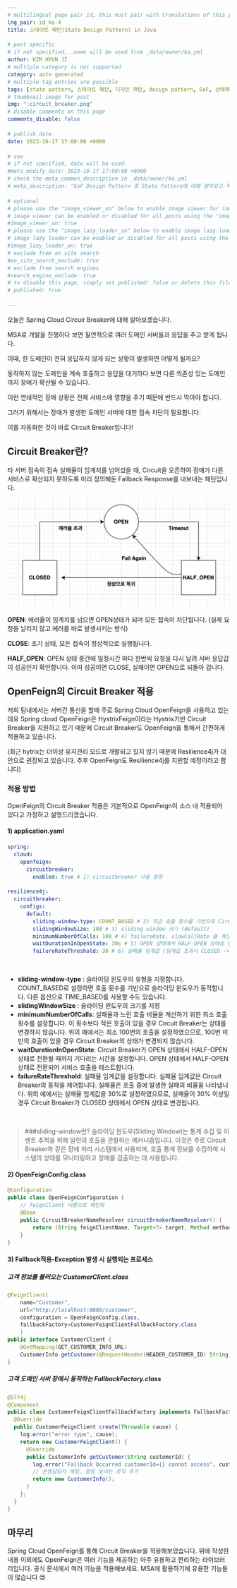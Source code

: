 ```yaml
---
# multilingual page pair id, this must pair with translations of this page. (This name must be unique)
lng_pair: id_ko-4
title: 스테이트 패턴(State Design Pattern) in Java

# post specific
# if not specified, .name will be used from _data/owner/ko.yml
author: KIM HYUN JI
# multiple category is not supported
category: auto generated
# multiple tag entries are possible
tags: [state pattern, 스테이트 패턴, 디자인 패턴, design pattern, GoF, 상태패턴]
# thumbnail image for post
img: ":circuit_breaker.png"
# disable comments on this page
comments_disable: false

# publish date
date: 2023-10-17 17:00:00 +0900

# seo
# if not specified, date will be used.
#meta_modify_date: 2023-10-17 17:00:00 +0900
# check the meta_common_description in _data/owner/ko.yml
# meta_description: "GoF Design Pattern 중 State Pattern에 대해 알아보고 적용해보는 게시글입니다."

# optional
# please use the "image_viewer_on" below to enable image viewer for individual pages or posts (_posts/ or en/_posts folders).
# image viewer can be enabled or disabled for all posts using the "image_viewer_posts: true" setting in _data/conf/main.yml.
#image_viewer_on: true
# please use the "image_lazy_loader_on" below to enable image lazy loader for individual pages or posts (_posts/ or en/_posts folders).
# image lazy loader can be enabled or disabled for all posts using the "image_lazy_loader_posts: true" setting in _data/conf/main.yml.
#image_lazy_loader_on: true
# exclude from on site search
#on_site_search_exclude: true
# exclude from search engines
#search_engine_exclude: true
# to disable this page, simply set published: false or delete this file
# published: true

---
```


<!-- outline-start -->

오늘은 Spring Cloud Circuir Breaker에 대해 알아보겠습니다.

MSA로 개발을 진행하다 보면 필연적으로 여러 도메인 서버들과 응답을 주고 받게 됩니다.

이때, 한 도메인이 전혀 응답하지 않게 되는 상황이 발생하면 어떻게 될까요?



동작하지 않는 도메인을 계속 호출하고 응답을 대기하다 보면 다른 의존성 있는 도메인까지 장애가 확산될 수 있습니다.

이런 연쇄적인 장애 상황은 전체 서비스에 영향을 주기 때문에 반드시 막아야 합니다.



그러기 위해서는 장애가 발생한 도메인 서버에 대한 접속 차단이 필요합니다.

이를 자동화한 것이 바로 Circuit Breaker입니다!

## Circuit Breaker란?

타 서버 접속의 접속 실패율이 임계치를 넘어섰을 때, Circuit을 오픈하여 장애가 다른 서비스로 확산되지 못하도록 미리 정의해둔 Fallback Response를 내보내는 패턴입니다.


![Circuit Breaker](../assets/img/posts/circuit_breaker.png)

**OPEN**: 에러율이 임계치를 넘으면 OPEN상태가 되며 모든 접속이 차단됩니다. (실제 요청을 날리지 않고 에러를 바로 발생시키는 방식)

**CLOSE**:  초기 상태, 모든 접속이 정상적으로 실행됩니다.

**HALF_OPEN**: OPEN 상태 중간에 일정시간 마다 한번씩 요청을 다시 날려 서버 응답값이 성공인지 확인합니다. 이따 성공이면 CLOSE, 실패이면 OPEN으로 되돌아 갑니다.


## OpenFeign의 Circuit Breaker 적용

저희 팀내에서는 서버간 통신을 할때 주로 Spring Cloud OpenFeign을 사용하고 있는데요
Spring cloud OpenFeign은 HystrixFeign이라는 Hystrix기반 Circuit Breaker을 지원하고 있기 때문에
Circuit Breaker도 OpenFeign을 통해서 간편하게 적용하고 있습니다.


(최근 hytrix는 더이상 유지관리 모드로 개발되고 있지 않기 때문에 Resilience4j가 대안으로 권장되고 있습니다.
추후 OpenFeign도 Resilience4j를 지원할 예정이라고 합니다)



### 적용 방법

OpenFeign의 Circuit Breaker 적용은 기본적으로 OpenFeign이 소스 내 적용되어 있다고 가정하고 설명드리겠습니다.

#### 1) application.yaml

```yaml
spring:
  cloud:
    openfeign:
      circuitbreaker:
        enabled: true # 1) circuitbreaker 사용 설정

resilience4j:
  circuitbreaker:
    configs:
      default:
        sliding-window-type: COUNT_BASED # 2) 최근 호출 횟수를 기반으로 Circuit Breaker의 상태가 결정
        slidingWindowSize: 100 # 3) sliding window 크기 (default)
        minimumNumberOfCalls: 100 # 4) failureRate, slowCallRate 를 계산하기 위한 최소 call 갯수 (default)
        waitDurationInOpenState: 30s # 5) OPEN 상태에서 HALF-OPEN 상태로 변경 대시 시간
        failureRateThreshold: 30 # 6) 실패율 임계값 (임계값 초과시 CLOSED -> OPEN 으로 변경, default : 50)
```
<br>

* **sliding-window-type** : 슬라이딩 윈도우의 유형을 지정합니다. COUNT_BASED로 설정하면 호출 횟수를 기반으로 슬라이딩 윈도우가 동작합니다. 다른 옵션으로 TIME_BASED를 사용할 수도 있습니다.
* **slidingWindowSize** : 슬라이딩 윈도우의 크기를 지정
* **minimumNumberOfCalls**: 실패율과 느린 호출 비율을 계산하기 위한 최소 호출 횟수를 설정합니다. 이 횟수보다 적은 호출이 있을 경우 Circuit Breaker는 상태를 변경하지 않습니다. 위의 예에서는 최소 100번의 호출을 설정하였으므로, 100번 미만의 호출이 있을 경우 Circuit Breaker의 상태가 변경되지 않습니다.
* **waitDurationInOpenState**: Circuit Breaker가 OPEN 상태에서 HALF-OPEN 상태로 전환될 때까지 기다리는 시간을 설정합니다. OPEN 상태에서 HALF-OPEN 상태로 전환되어 서비스 호출을 테스트합니다.
* **failureRateThreshold**: 실패율 임계값을 설정합니다. 실패율 임계값은 Circuit Breaker의 동작을 제어합니다. 실패율은 호출 중에 발생한 실패의 비율을 나타냅니다. 위의 예에서는 실패율 임계값을 30%로 설정하였으므로, 실패율이 30% 이상일 경우 Circuit Breaker가 CLOSED 상태에서 OPEN 상태로 변경됩니다.

<br>

> ###sliding-window란?
>슬라이딩 윈도우(Sliding Window)는 통계 수집 및 이벤트 추적을 위해 일련의 호출을 관찰하는 메커니즘입니다. 이것은 주로 Circuit Breaker와 같은 장애 처리 시스템에서 사용되며, 호출 통계 정보를 수집하여 시스템의 상태를 모니터링하고 장애를 검출하는 데 사용됩니다.


#### 2) OpenFeignConfig.class

```java
@Configuration
public class OpenFeignConfiguration {
    // feignClient 이름으로 패턴화
    @Bean
    public CircuitBreakerNameResolver circuitBreakerNameResolver() {
        return (String feignClientName, Target<?> target, Method method) -> feignClientName + "_" + method.getName();
    }
}
```

#### 3) Fallback적용-Exception 발생 시 실행되는 프로세스

##### 고객 정보를 불러오는 CustomerClient.class

```java
@FeignClient(
	name="Customer",
    url="http://localhost:8080/customer",
    configuration = OpenFeignConfig.class,
    fallbackFactory=CustomerFeignClientFallbackFactory.class
    )
public interface CustomerClient {
    @GetMapping(GET_CUSTOMER_INFO_URL)
    CustomerInfo getCustomer(@RequestHeader(HEADER_CUSTOMER_ID) String customerId);
}
```

##### 고객 도메인 서버 장애시 동작하는 FallbackFactory.class

```java
@Slf4j
@Component
public class CustomerFeignClientFallbackFactory implements FallbackFactory<CustomerFeignClient>{
  @Override
  public CustomerFeignClient create(Throwable cause) {
  	log.error("error type", cause);
    return new CustomerFeignClient() {
      @Override
      public CustomerInfo getCustomer(String customerId) {
        log.error("Fallback Occurred customerId={} cannot access", customerId);
        // 운영담당자 메일, 알림 보내는 로직 추가
        return new CustomerInfo();
      }
    };
  }
}
```

## 마무리
Spring Cloud OpenFeign를 통해 Circuit Breaker을 적용해보았습니다. 위에 작성한 내용 이외에도 OpenFeign은 여러 기능을 제공하는 아주 유용하고 편리하는 라이브러리입니다. 공식 문서에서 여러 기능을 적용해보세요. MSA에 활용하기에 유용한 기능들이 많습니다 😍


<!-- outline-end -->
